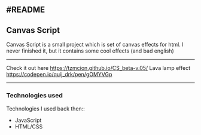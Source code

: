 #README
---
## Canvas Script

Canvas Script is a small project which is set of canvas effects for html.
I never finished it, but it contains some cool effects (and bad english)

---

Check it out here https://tzmcion.github.io/CS_beta-v.05/
Lava lamp effect https://codepen.io/quij_drk/pen/gOMYVGp

---
### Technologies used
Technologies I used back then::
* JavaScript
* HTML/CSS
